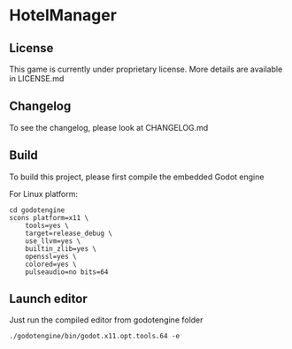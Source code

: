 # HotelManager

## License

This game is currently under proprietary license. More details are available
in LICENSE.md

## Changelog

To see the changelog, please look at CHANGELOG.md

## Build

To build this project, please first compile the embedded Godot engine

For Linux platform:

```
cd godotengine
scons platform=x11 \
	tools=yes \
	target=release_debug \
	use_llvm=yes \
	builtin_zlib=yes \
	openssl=yes \
	colored=yes \
	pulseaudio=no bits=64
```

## Launch editor

Just run the compiled editor from godotengine folder

```
./godotengine/bin/godot.x11.opt.tools.64 -e
```
